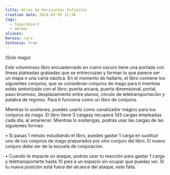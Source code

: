 ```yaml
---
title: Atlas de Horizontes Infinitos
creation date: 2024-03-05 11:38
tags:
  - type/object
  - om/mar
aliases: 
Rareza: raro
Sintonía: true
---
```

(Solo mago)

Este voluminoso libro encuadernado en cuero oscuro tiene una portada con líneas plateadas grabadas que se entrecruzan y forman lo que parece ser un mapa o una carta náutica. En el momento de hallarlo, el libro contiene los siguientes conjuros, que se consideran conjuros de mago para ti mientras estés sintonizado con el libro: puerta arcana, puerta dimensional, portal, paso brumoso, desplazamiento entre planos, círculo de teletransportación y palabra de regreso. Para ti funciona como un libro de conjuros.

Mientras lo sostienes, puedes usarlo como canalizador mágico para tus conjuros de mago.
El libro tiene 3 cargasy recupera 1d3 cargas empleadas cada día, al amanecer. Mientras lo sostengas, podrás usar las cargas de las siguientes formas:

• Si pasas 1 minuto estudiando el libro, puedes gastar 1 carga en sustituir uno de tus conjuros de mago preparados por otro conjuro del libro. El nuevo conjuro debe ser de la escuela de conjuración.

• Cuando te impacte un ataque, podrás usar tu reacción para gastar 1 carga y teletransportarte hasta 10 pies a un espacio sin ocupar que puedas ver. Si tu nueva
posición está fuera del alcance del ataque, este falla.